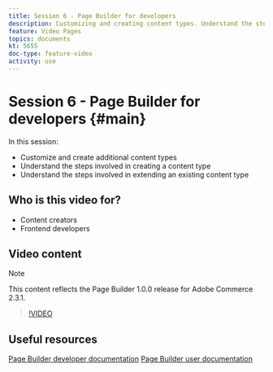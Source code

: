 ```yaml
---
title: Session 6 - Page Builder for developers
description: Customizing and creating content types. Understand the steps involved in creating a content type​. Understand the steps involved in extending an existing content type
feature: Video Pages
topics: documents
kt: 5655
doc-type: feature-video
activity: use
---
```


# Session 6 - Page Builder for developers {#main}

In this session:

- Customize and create additional content types
- Understand the steps involved in creating a content type​
- Understand the steps involved in extending an existing content type

## Who is this video for?

- Content creators
- Frontend developers

## Video content

>[!NOTE]
>
>This content reflects the Page Builder 1.0.0 release for Adobe Commerce 2.3.1.

>[!VIDEO](https://video.tv.adobe.com/v/35714?quality=12&learn=on)

## Useful resources

[Page Builder developer documentation](https://devdocs.magento.com/page-builder/docs/index.html)
[Page Builder user documentation](https://docs.magento.com/user-guide/cms/page-builder.html)
